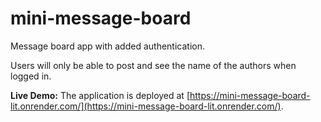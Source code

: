 # mini-message-board

Message board app with added authentication.

Users will only be able to post and see the name of the authors when logged in.

**Live Demo:** The application is deployed at [https://mini-message-board-lit.onrender.com/](https://mini-message-board-lit.onrender.com/).

